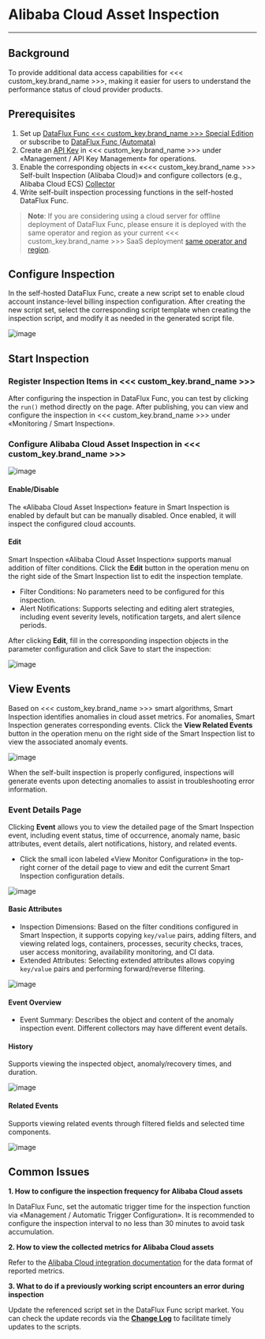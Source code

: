 # Alibaba Cloud Asset Inspection
---

## Background

To provide additional data access capabilities for <<< custom_key.brand_name >>>, making it easier for users to understand the performance status of cloud provider products.

## Prerequisites

1. Set up [DataFlux Func <<< custom_key.brand_name >>> Special Edition](https://func.guance.com/#/) or subscribe to [DataFlux Func (Automata)](../../dataflux-func/index.md)
3. Create an [API Key](../../management/api-key/open-api.md) in <<< custom_key.brand_name >>> under «Management / API Key Management» for operations.
5. Enable the corresponding objects in «<<< custom_key.brand_name >>> Self-built Inspection (Alibaba Cloud)» and configure collectors (e.g., Alibaba Cloud ECS) [Collector](https://func.guance.com/doc/script-market-guance-aliyun-ecs/)
7. Write self-built inspection processing functions in the self-hosted DataFlux Func.

> **Note**: If you are considering using a cloud server for offline deployment of DataFlux Func, please ensure it is deployed with the same operator and region as your current <<< custom_key.brand_name >>> SaaS deployment [same operator and region](../../../getting-started/necessary-for-beginners/select-site/).

## Configure Inspection

In the self-hosted DataFlux Func, create a new script set to enable cloud account instance-level billing inspection configuration. After creating the new script set, select the corresponding script template when creating the inspection script, and modify it as needed in the generated script file.

![image](../img/cloudasset11.png)

## Start Inspection

### Register Inspection Items in <<< custom_key.brand_name >>>

After configuring the inspection in DataFlux Func, you can test by clicking the `run()` method directly on the page. After publishing, you can view and configure the inspection in <<< custom_key.brand_name >>> under «Monitoring / Smart Inspection».

### Configure Alibaba Cloud Asset Inspection in <<< custom_key.brand_name >>>

![image](../img/cloudasset01.png)

#### Enable/Disable

The «Alibaba Cloud Asset Inspection» feature in Smart Inspection is enabled by default but can be manually disabled. Once enabled, it will inspect the configured cloud accounts.

#### Edit

Smart Inspection «Alibaba Cloud Asset Inspection» supports manual addition of filter conditions. Click the **Edit** button in the operation menu on the right side of the Smart Inspection list to edit the inspection template.

* Filter Conditions: No parameters need to be configured for this inspection.
* Alert Notifications: Supports selecting and editing alert strategies, including event severity levels, notification targets, and alert silence periods.

After clicking **Edit**, fill in the corresponding inspection objects in the parameter configuration and click Save to start the inspection:

![image](../img/cloudasset02.png)

## View Events

Based on <<< custom_key.brand_name >>> smart algorithms, Smart Inspection identifies anomalies in cloud asset metrics. For anomalies, Smart Inspection generates corresponding events. Click the **View Related Events** button in the operation menu on the right side of the Smart Inspection list to view the associated anomaly events.

![image](../img/cloudasset03.png)

When the self-built inspection is properly configured, inspections will generate events upon detecting anomalies to assist in troubleshooting error information.

### Event Details Page
Clicking **Event** allows you to view the detailed page of the Smart Inspection event, including event status, time of occurrence, anomaly name, basic attributes, event details, alert notifications, history, and related events.

* Click the small icon labeled «View Monitor Configuration» in the top-right corner of the detail page to view and edit the current Smart Inspection configuration details.

![image](../img/cloudasset04.png)

#### Basic Attributes

* Inspection Dimensions: Based on the filter conditions configured in Smart Inspection, it supports copying `key/value` pairs, adding filters, and viewing related logs, containers, processes, security checks, traces, user access monitoring, availability monitoring, and CI data.
* Extended Attributes: Selecting extended attributes allows copying `key/value` pairs and performing forward/reverse filtering.

![image](../img/cloudasset05.png)

#### Event Overview

- Event Summary: Describes the object and content of the anomaly inspection event. Different collectors may have different event details.

#### History
Supports viewing the inspected object, anomaly/recovery times, and duration.

![image](../img/cloudasset06.png)

#### Related Events
Supports viewing related events through filtered fields and selected time components.

![image](../img/cloudasset07.png)


## Common Issues
**1. How to configure the inspection frequency for Alibaba Cloud assets**

In DataFlux Func, set the automatic trigger time for the inspection function via «Management / Automatic Trigger Configuration». It is recommended to configure the inspection interval to no less than 30 minutes to avoid task accumulation.

**2. How to view the collected metrics for Alibaba Cloud assets**

Refer to the [Alibaba Cloud integration documentation](https://func.guance.com/doc/script-market-guance-aliyun-ecs/) for the data format of reported metrics.

**3. What to do if a previously working script encounters an error during inspection**

Update the referenced script set in the DataFlux Func script market. You can check the update records via the [**Change Log**](https://func.guance.com/doc/script-market-guance-changelog/) to facilitate timely updates to the scripts.